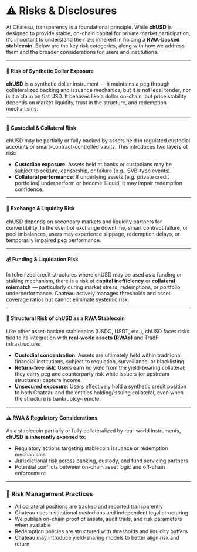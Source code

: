 # ⚠️ Risks & Disclosures

At Chateau, transparency is a foundational principle. While **chUSD** is designed to provide stable, on-chain capital for private market participation, it’s important to understand the risks inherent in holding a **RWA-backed stablecoin**. Below are the key risk categories, along with how we address them and the broader considerations for users and institutions.

***

#### 🧾 Risk of Synthetic Dollar Exposure

**chUSD** is a synthetic dollar instrument — it maintains a peg through collateralized backing and issuance mechanics, but it is not legal tender, nor is it a claim on fiat USD. It behaves like a dollar on-chain, but price stability depends on market liquidity, trust in the structure, and redemption mechanisms.

***

#### 🏦 Custodial & Collateral Risk

chUSD may be partially or fully backed by assets held in regulated custodial accounts or smart-contract-controlled vaults. This introduces two layers of risk:

* **Custodian exposure**: Assets held at banks or custodians may be subject to seizure, censorship, or failure (e.g., SVB-type events).
* **Collateral performance**: If underlying assets (e.g. private credit portfolios) underperform or become illiquid, it may impair redemption confidence.

***

#### 🔄 Exchange & Liquidity Risk

chUSD depends on secondary markets and liquidity partners for convertibility. In the event of exchange downtime, smart contract failure, or pool imbalances, users may experience slippage, redemption delays, or temporarily impaired peg performance.

***

#### 💰 Funding & Liquidation Risk

In tokenized credit structures where chUSD may be used as a funding or staking mechanism, there is a risk of **capital inefficiency** or **collateral mismatch** — particularly during market stress, redemptions, or portfolio underperformance. Chateau actively manages thresholds and asset coverage ratios but cannot eliminate systemic risk.

***

#### 🧩 Structural Risk of chUSD as a RWA Stablecoin

Like other asset-backed stablecoins (USDC, USDT, etc.), chUSD faces risks tied to its integration with **real-world assets (RWAs)** and TradFi infrastructure:

* **Custodial concentration**: Assets are ultimately held within traditional financial institutions, subject to regulation, surveillance, or blacklisting.
* **Return-free risk**: Users earn no yield from the yield-bearing collateral; they carry peg and counterparty risk while issuers (or upstream structures) capture income.
* **Unsecured exposure**: Users effectively hold a synthetic credit position to both Chateau and the entities holding/issuing collateral, even when the structure is bankruptcy-remote.

***

#### ⚠️ RWA & Regulatory Considerations

As a stablecoin partially or fully collateralized by real-world instruments, **chUSD is inherently exposed to:**

* Regulatory actions targeting stablecoin issuance or redemption mechanisms
* Jurisdictional risk across banking, custody, and fund servicing partners
* Potential conflicts between on-chain asset logic and off-chain enforcement

***

### 🧭 Risk Management Practices

* All collateral positions are tracked and reported transparently
* Chateau uses institutional custodians and independent legal structuring
* We publish on-chain proof of assets, audit trails, and risk parameters when available
* Redemption policies are structured with thresholds and liquidity buffers
* Chateau may introduce yield-sharing models to better align risk and return
